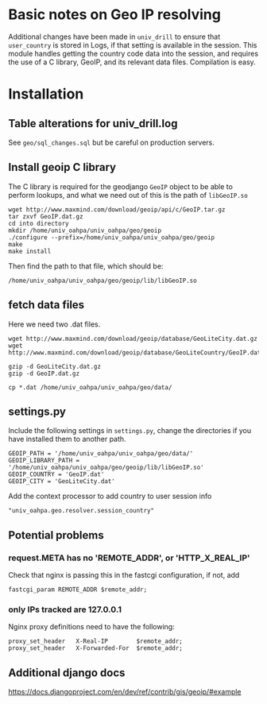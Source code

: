 ﻿# Basic notes on Geo IP resolving

Additional changes have been made in `univ_drill` to ensure that
`user_country` is stored in Logs, if that setting is available in the
session. This module handles getting the country code data into the
session, and requires the use of a C library, GeoIP, and its relevant
data files. Compilation is easy.

# Installation

## Table alterations for univ_drill.log

See `geo/sql_changes.sql` but be careful on production servers.

## Install geoip C library

The C library is required for the geodjango `GeoIP` object to be able to
perform lookups, and what we need out of this is the path of `libGeoIP.so`

    wget http://www.maxmind.com/download/geoip/api/c/GeoIP.tar.gz
    tar zxvf GeoIP.dat.gz
    cd into directory
    mkdir /home/univ_oahpa/univ_oahpa/geo/geoip
    ./configure --prefix=/home/univ_oahpa/univ_oahpa/geo/geoip
    make
    make install

Then find the path to that file, which should be: 

	/home/univ_oahpa/univ_oahpa/geo/geoip/lib/libGeoIP.so


## fetch data files

Here we need two .dat files.

    wget http://www.maxmind.com/download/geoip/database/GeoLiteCity.dat.gz
    wget http://www.maxmind.com/download/geoip/database/GeoLiteCountry/GeoIP.dat.gz
    
    gzip -d GeoLiteCity.dat.gz
    gzip -d GeoIP.dat.gz
    
    cp *.dat /home/univ_oahpa/univ_oahpa/geo/data/


## settings.py

Include the following settings in `settings.py`, change the directories if you
have installed them to another path.

	GEOIP_PATH = '/home/univ_oahpa/univ_oahpa/geo/data/'
	GEOIP_LIBRARY_PATH = '/home/univ_oahpa/univ_oahpa/geo/geoip/lib/libGeoIP.so'
	GEOIP_COUNTRY = 'GeoIP.dat'
	GEOIP_CITY = 'GeoLiteCity.dat'

Add the context processor to add country to user session info

	"univ_oahpa.geo.resolver.session_country"

## Potential problems

### request.META has no 'REMOTE_ADDR', or 'HTTP_X_REAL_IP'

Check that nginx is passing this in the fastcgi configuration, if not, add

	fastcgi_param REMOTE_ADDR $remote_addr;

### only IPs tracked are 127.0.0.1

Nginx proxy definitions need to have the following: 

	proxy_set_header   X-Real-IP        $remote_addr;
	proxy_set_header   X-Forwarded-For  $remote_addr;

## Additional django docs

https://docs.djangoproject.com/en/dev/ref/contrib/gis/geoip/#example
